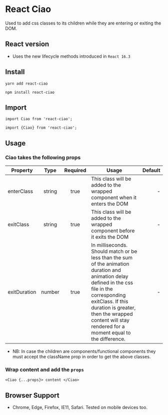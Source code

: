 # React Ciao

Used to add css classes to its children while they are entering or exiting the DOM.

## React version

- Uses the new lifecycle methods introduced in `React 16.3`

## Install

```
yarn add react-ciao
```

```
npm install react-ciao
```

## Import

```
import Ciao from 'react-ciao';
```

```
import {Ciao} from 'react-ciao';
```

## Usage

### Ciao takes the following props

| Property     |  Type  | Required | Usage                                                                                                                                                                                                                                                                      | Default |
| ------------ | :----: | :------: | -------------------------------------------------------------------------------------------------------------------------------------------------------------------------------------------------------------------------------------------------------------------------- | ------: |
| enterClass   | string |   true   | This class will be added to the wrapped component when it enters the DOM                                                                                                                                                                                                   |       - |
| exitClass    | string |   true   | This class will be added to the wrapped component before it exits the DOM                                                                                                                                                                                                  |       - |
| exitDuration | number |   true   | In milliseconds. Should match or be less than the sum of the animation duration and animation delay defined in the css file in the corresponding exitClass. If this duration is greater, then the wrapped content will stay rendered for a moment equal to the difference. |       - |

- NB: In case the children are components/functional components they must accept the className prop in order to get the above classes.

### Wrap content and add the `props`

```
<Ciao {...props}> content </Ciao>
```

## Browser Support

- Chrome, Edge, Firefox, IE11, Safari. Tested on mobile devices too.
